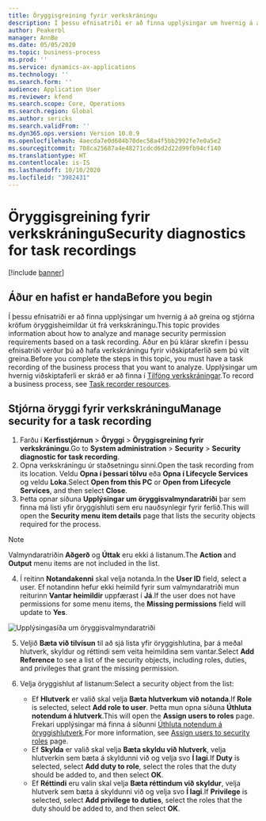 ```yaml
---
title: Öryggisgreining fyrir verkskráningu
description: Í þessu efnisatriði er að finna upplýsingar um hvernig á að greina og stjórna kröfum öryggisheimildar út frá verkskráningu.
author: Peakerbl
manager: AnnBe
ms.date: 05/05/2020
ms.topic: business-process
ms.prod: ''
ms.service: dynamics-ax-applications
ms.technology: ''
ms.search.form: ''
audience: Application User
ms.reviewer: kfend
ms.search.scope: Core, Operations
ms.search.region: Global
ms.author: sericks
ms.search.validFrom: ''
ms.dyn365.ops.version: Version 10.0.9
ms.openlocfilehash: 4aecda7e0d604b70dec58a4f5bb2992fe7e0a5e2
ms.sourcegitcommit: 708ca25687a4e48271cdcd6d2d22d99fb94cf140
ms.translationtype: HT
ms.contentlocale: is-IS
ms.lasthandoff: 10/10/2020
ms.locfileid: "3982431"
---
```

# <a name="security-diagnostics-for-task-recordings"></a><span data-ttu-id="509cf-103">Öryggisgreining fyrir verkskráningu</span><span class="sxs-lookup"><span data-stu-id="509cf-103">Security diagnostics for task recordings</span></span>

[!include [banner](../../includes/banner.md)]

## <a name="before-you-begin"></a><span data-ttu-id="509cf-104">Áður en hafist er handa</span><span class="sxs-lookup"><span data-stu-id="509cf-104">Before you begin</span></span>

<span data-ttu-id="509cf-105">Í þessu efnisatriði er að finna upplýsingar um hvernig á að greina og stjórna kröfum öryggisheimildar út frá verkskráningu.</span><span class="sxs-lookup"><span data-stu-id="509cf-105">This topic provides information about how to analyze and manage security permission requirements based on a task recording.</span></span> <span data-ttu-id="509cf-106">Áður en þú klárar skrefin í þessu efnisatriði verður þú að hafa verkskráningu fyrir viðskiptaferlið sem þú vilt greina.</span><span class="sxs-lookup"><span data-stu-id="509cf-106">Before you complete the steps in this topic, you must have a task recording of the business process that you want to analyze.</span></span> <span data-ttu-id="509cf-107">Upplýsingar um hvernig viðskiptaferli er skráð er að finna í [Tilföng verkskráningar](../../user-interface/task-recorder.md).</span><span class="sxs-lookup"><span data-stu-id="509cf-107">To record a business process, see [Task recorder resources](../../user-interface/task-recorder.md).</span></span> 

## <a name="manage-security-for-a-task-recording"></a><span data-ttu-id="509cf-108">Stjórna öryggi fyrir verkskráningu</span><span class="sxs-lookup"><span data-stu-id="509cf-108">Manage security for a task recording</span></span>

1. <span data-ttu-id="509cf-109">Farðu í **Kerfisstjórnun** > **Öryggi** > **Öryggisgreining fyrir verkskráningu**.</span><span class="sxs-lookup"><span data-stu-id="509cf-109">Go to **System administration** > **Security** > **Security diagnostic for task recording**.</span></span>
2. <span data-ttu-id="509cf-110">Opna verkskráningu úr staðsetningu sinni.</span><span class="sxs-lookup"><span data-stu-id="509cf-110">Open the task recording from its location.</span></span> <span data-ttu-id="509cf-111">Veldu **Opna í þessari tölvu** eða **Opna í Lifecycle Services** og veldu **Loka**.</span><span class="sxs-lookup"><span data-stu-id="509cf-111">Select **Open from this PC** or **Open from Lifecycle Services**, and then select **Close**.</span></span>
3. <span data-ttu-id="509cf-112">Þetta opnar síðuna **Upplýsingar um öryggisvalmyndaratriði** þar sem finna má listi yfir öryggishluti sem eru nauðsynlegir fyrir ferlið.</span><span class="sxs-lookup"><span data-stu-id="509cf-112">This will open the **Security menu item details** page that lists the security objects required for the process.</span></span>

 > [!NOTE]
 > <span data-ttu-id="509cf-113">Valmyndaratriðin **Aðgerð** og **Úttak** eru ekki á listanum.</span><span class="sxs-lookup"><span data-stu-id="509cf-113">The **Action** and **Output** menu items are not included in the list.</span></span>

4. <span data-ttu-id="509cf-114">Í reitinn **Notandakenni** skal velja notanda.</span><span class="sxs-lookup"><span data-stu-id="509cf-114">In the **User ID** field, select a user.</span></span> <span data-ttu-id="509cf-115">Ef notandinn hefur ekki heimild fyrir sum valmyndaratriði mun reiturinn **Vantar heimildir** uppfærast í **Já**.</span><span class="sxs-lookup"><span data-stu-id="509cf-115">If the user does not have permissions for some menu items, the **Missing permissions** field will update to **Yes**.</span></span>
  
  ![Upplýsingasíða um öryggisvalmyndaratriði](../media/Security-Menu-Item-Details.png)

5. <span data-ttu-id="509cf-117">Veljið **Bæta við tilvísun** til að sjá lista yfir öryggishlutina, þar á meðal hlutverk, skyldur og réttindi sem veita heimildina sem vantar.</span><span class="sxs-lookup"><span data-stu-id="509cf-117">Select **Add Reference** to see a list of the security objects, including roles, duties, and privileges that grant the missing permission.</span></span>
6. <span data-ttu-id="509cf-118">Velja öryggishlut af listanum:</span><span class="sxs-lookup"><span data-stu-id="509cf-118">Select a security object from the list:</span></span>

    - <span data-ttu-id="509cf-119">Ef **Hlutverk** er valið skal velja **Bæta hlutverkum við notanda**.</span><span class="sxs-lookup"><span data-stu-id="509cf-119">If **Role** is selected, select **Add role to user**.</span></span> <span data-ttu-id="509cf-120">Þetta mun opna síðuna **Úthluta notendum á hlutverk**.</span><span class="sxs-lookup"><span data-stu-id="509cf-120">This will open the **Assign users to roles** page.</span></span> <span data-ttu-id="509cf-121">Frekari upplýsingar má finna á síðunni [Úthluta notendum á öryggishlutverk](assign-users-security-roles.md).</span><span class="sxs-lookup"><span data-stu-id="509cf-121">For more information, see [Assign users to security roles](assign-users-security-roles.md) page.</span></span>
    - <span data-ttu-id="509cf-122">Ef **Skylda** er valið skal velja **Bæta skyldu við hlutverk**, velja hlutverkin sem bæta á skyldunni við og velja svo **Í lagi**.</span><span class="sxs-lookup"><span data-stu-id="509cf-122">If **Duty** is selected, select **Add duty to role**, select the roles that the duty should be added to, and then select **OK**.</span></span>
    - <span data-ttu-id="509cf-123">Ef **Réttindi** eru valin skal velja **Bæta réttindum við skyldur**, velja hlutverk sem bæta á skyldunni við og velja svo **Í lagi**.</span><span class="sxs-lookup"><span data-stu-id="509cf-123">If **Privilege** is selected, select **Add privilege to duties**, select the roles that the duty should be added to, and then select **OK**.</span></span>
